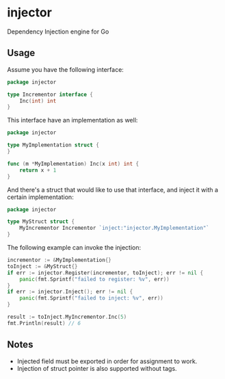 # injector
Dependency Injection engine for Go

## Usage
Assume you have the following interface:
```go
package injector

type Incrementor interface {
	Inc(int) int
}
```
This interface have an implementation as well:
```go
package injector

type MyImplementation struct {
}

func (m *MyImplementation) Inc(x int) int {
	return x + 1
}
```
And there's a struct that would like to use that interface, and inject it with a certain implementation:

```go
package injector

type MyStruct struct {
	MyIncrementor Incrementor `inject:"injector.MyImplementation"`
}
```
The following example can invoke the injection:
```go
incrementor := &MyImplementation{}
toInject := &MyStruct{}
if err := injector.Register(incrementor, toInject); err != nil {
	panic(fmt.Sprintf("failed to register: %v", err))
}
if err := injector.Inject(); err != nil {
	panic(fmt.Sprintf("failed to inject: %v", err))
}

result := toInject.MyIncrementor.Inc(5)
fmt.Println(result) // 6
```

## Notes
- Injected field must be exported in order for assignment to work.
- Injection of struct pointer is also supported without tags.
